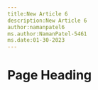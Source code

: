 ```yaml
---
title:New Article 6
description:New Article 6
author:namanpatel6
ms.author:NamanPatel-5461
ms.date:01-30-2023
---
```


# Page Heading




